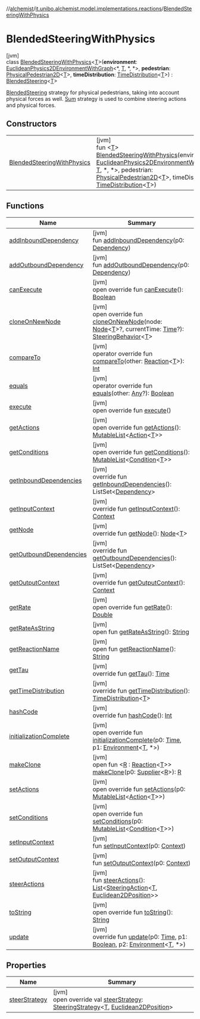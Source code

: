 //[alchemist](../../../index.md)/[it.unibo.alchemist.model.implementations.reactions](../index.md)/[BlendedSteeringWithPhysics](index.md)

# BlendedSteeringWithPhysics

[jvm]\
class [BlendedSteeringWithPhysics](index.md)<[T](index.md)>(**environment**: [EuclideanPhysics2DEnvironmentWithGraph](../../it.unibo.alchemist.model.interfaces.environments/-euclidean-physics2-d-environment-with-graph/index.md)<*, [T](index.md), *, *>, **pedestrian**: [PhysicalPedestrian2D](../../it.unibo.alchemist.model.interfaces/-physical-pedestrian2-d/index.md)<[T](index.md)>, **timeDistribution**: [TimeDistribution](../../it.unibo.alchemist.model.interfaces/-time-distribution/index.md)<[T](index.md)>) : [BlendedSteering](../-blended-steering/index.md)<[T](index.md)> 

[BlendedSteering](../-blended-steering/index.md) strategy for physical pedestrians, taking into account physical forces as well. [Sum](../../it.unibo.alchemist.model.implementations.actions.physicalstrategies/-sum/index.md) strategy is used to combine steering actions and physical forces.

## Constructors

| | |
|---|---|
| [BlendedSteeringWithPhysics](-blended-steering-with-physics.md) | [jvm]<br>fun <[T](index.md)> [BlendedSteeringWithPhysics](-blended-steering-with-physics.md)(environment: [EuclideanPhysics2DEnvironmentWithGraph](../../it.unibo.alchemist.model.interfaces.environments/-euclidean-physics2-d-environment-with-graph/index.md)<*, [T](index.md), *, *>, pedestrian: [PhysicalPedestrian2D](../../it.unibo.alchemist.model.interfaces/-physical-pedestrian2-d/index.md)<[T](index.md)>, timeDistribution: [TimeDistribution](../../it.unibo.alchemist.model.interfaces/-time-distribution/index.md)<[T](index.md)>) |

## Functions

| Name | Summary |
|---|---|
| [addInboundDependency](../-navigation-prioritised-steering-with-physics/index.md#-1772000845%2FFunctions%2F-267951372) | [jvm]<br>fun [addInboundDependency](../-navigation-prioritised-steering-with-physics/index.md#-1772000845%2FFunctions%2F-267951372)(p0: [Dependency](../../it.unibo.alchemist.model.interfaces/-dependency/index.md)) |
| [addOutboundDependency](../-navigation-prioritised-steering-with-physics/index.md#-2022076396%2FFunctions%2F-267951372) | [jvm]<br>fun [addOutboundDependency](../-navigation-prioritised-steering-with-physics/index.md#-2022076396%2FFunctions%2F-267951372)(p0: [Dependency](../../it.unibo.alchemist.model.interfaces/-dependency/index.md)) |
| [canExecute](../-abstract-reaction/can-execute.md) | [jvm]<br>open override fun [canExecute](../-abstract-reaction/can-execute.md)(): [Boolean](https://kotlinlang.org/api/latest/jvm/stdlib/kotlin/-boolean/index.html) |
| [cloneOnNewNode](../-steering-behavior/clone-on-new-node.md) | [jvm]<br>open override fun [cloneOnNewNode](../-steering-behavior/clone-on-new-node.md)(node: [Node](../../it.unibo.alchemist.model.interfaces/-node/index.md)<[T](index.md)>?, currentTime: [Time](../../it.unibo.alchemist.model.interfaces/-time/index.md)?): [SteeringBehavior](../-steering-behavior/index.md)<[T](index.md)> |
| [compareTo](../-navigation-prioritised-steering-with-physics/index.md#588180668%2FFunctions%2F-267951372) | [jvm]<br>operator override fun [compareTo](../-navigation-prioritised-steering-with-physics/index.md#588180668%2FFunctions%2F-267951372)(other: [Reaction](../../it.unibo.alchemist.model.interfaces/-reaction/index.md)<[T](index.md)>): [Int](https://kotlinlang.org/api/latest/jvm/stdlib/kotlin/-int/index.html) |
| [equals](../-navigation-prioritised-steering-with-physics/index.md#-267299839%2FFunctions%2F-267951372) | [jvm]<br>operator override fun [equals](../-navigation-prioritised-steering-with-physics/index.md#-267299839%2FFunctions%2F-267951372)(other: [Any](https://kotlinlang.org/api/latest/jvm/stdlib/kotlin/-any/index.html)?): [Boolean](https://kotlinlang.org/api/latest/jvm/stdlib/kotlin/-boolean/index.html) |
| [execute](../-steering-behavior/execute.md) | [jvm]<br>open override fun [execute](../-steering-behavior/execute.md)() |
| [getActions](../-navigation-prioritised-steering-with-physics/index.md#13515737%2FFunctions%2F-267951372) | [jvm]<br>open override fun [getActions](../-navigation-prioritised-steering-with-physics/index.md#13515737%2FFunctions%2F-267951372)(): [MutableList](https://kotlinlang.org/api/latest/jvm/stdlib/kotlin.collections/-mutable-list/index.html)<[Action](../../it.unibo.alchemist.model.interfaces/-action/index.md)<[T](index.md)>> |
| [getConditions](../-navigation-prioritised-steering-with-physics/index.md#-184159508%2FFunctions%2F-267951372) | [jvm]<br>open override fun [getConditions](../-navigation-prioritised-steering-with-physics/index.md#-184159508%2FFunctions%2F-267951372)(): [MutableList](https://kotlinlang.org/api/latest/jvm/stdlib/kotlin.collections/-mutable-list/index.html)<[Condition](../../it.unibo.alchemist.model.interfaces/-condition/index.md)<[T](index.md)>> |
| [getInboundDependencies](../-abstract-reaction/get-inbound-dependencies.md) | [jvm]<br>override fun [getInboundDependencies](../-abstract-reaction/get-inbound-dependencies.md)(): ListSet<[Dependency](../../it.unibo.alchemist.model.interfaces/-dependency/index.md)> |
| [getInputContext](../-abstract-reaction/get-input-context.md) | [jvm]<br>override fun [getInputContext](../-abstract-reaction/get-input-context.md)(): [Context](../../it.unibo.alchemist.model.interfaces/-context/index.md) |
| [getNode](../-navigation-prioritised-steering-with-physics/index.md#-1244046302%2FFunctions%2F-267951372) | [jvm]<br>override fun [getNode](../-navigation-prioritised-steering-with-physics/index.md#-1244046302%2FFunctions%2F-267951372)(): [Node](../../it.unibo.alchemist.model.interfaces/-node/index.md)<[T](index.md)> |
| [getOutboundDependencies](../-abstract-reaction/get-outbound-dependencies.md) | [jvm]<br>override fun [getOutboundDependencies](../-abstract-reaction/get-outbound-dependencies.md)(): ListSet<[Dependency](../../it.unibo.alchemist.model.interfaces/-dependency/index.md)> |
| [getOutputContext](../-abstract-reaction/get-output-context.md) | [jvm]<br>override fun [getOutputContext](../-abstract-reaction/get-output-context.md)(): [Context](../../it.unibo.alchemist.model.interfaces/-context/index.md) |
| [getRate](../-steering-behavior/get-rate.md) | [jvm]<br>open override fun [getRate](../-steering-behavior/get-rate.md)(): [Double](https://kotlinlang.org/api/latest/jvm/stdlib/kotlin/-double/index.html) |
| [getRateAsString](../-navigation-prioritised-steering-with-physics/index.md#-166271391%2FFunctions%2F-267951372) | [jvm]<br>open fun [getRateAsString](../-navigation-prioritised-steering-with-physics/index.md#-166271391%2FFunctions%2F-267951372)(): [String](https://kotlinlang.org/api/latest/jvm/stdlib/kotlin/-string/index.html) |
| [getReactionName](../-navigation-prioritised-steering-with-physics/index.md#494389008%2FFunctions%2F-267951372) | [jvm]<br>open fun [getReactionName](../-navigation-prioritised-steering-with-physics/index.md#494389008%2FFunctions%2F-267951372)(): [String](https://kotlinlang.org/api/latest/jvm/stdlib/kotlin/-string/index.html) |
| [getTau](../-abstract-reaction/get-tau.md) | [jvm]<br>override fun [getTau](../-abstract-reaction/get-tau.md)(): [Time](../../it.unibo.alchemist.model.interfaces/-time/index.md) |
| [getTimeDistribution](../-navigation-prioritised-steering-with-physics/index.md#2053953683%2FFunctions%2F-267951372) | [jvm]<br>override fun [getTimeDistribution](../-navigation-prioritised-steering-with-physics/index.md#2053953683%2FFunctions%2F-267951372)(): [TimeDistribution](../../it.unibo.alchemist.model.interfaces/-time-distribution/index.md)<[T](index.md)> |
| [hashCode](../-abstract-reaction/hash-code.md) | [jvm]<br>override fun [hashCode](../-abstract-reaction/hash-code.md)(): [Int](https://kotlinlang.org/api/latest/jvm/stdlib/kotlin/-int/index.html) |
| [initializationComplete](../-navigation-prioritised-steering-with-physics/index.md#496764034%2FFunctions%2F-267951372) | [jvm]<br>open override fun [initializationComplete](../-navigation-prioritised-steering-with-physics/index.md#496764034%2FFunctions%2F-267951372)(p0: [Time](../../it.unibo.alchemist.model.interfaces/-time/index.md), p1: [Environment](../../it.unibo.alchemist.model.interfaces/-environment/index.md)<[T](index.md), *>) |
| [makeClone](../-navigation-prioritised-steering-with-physics/index.md#1151787077%2FFunctions%2F-267951372) | [jvm]<br>open fun <[R](../-navigation-prioritised-steering-with-physics/index.md#1151787077%2FFunctions%2F-267951372) : [Reaction](../../it.unibo.alchemist.model.interfaces/-reaction/index.md)<[T](index.md)>> [makeClone](../-navigation-prioritised-steering-with-physics/index.md#1151787077%2FFunctions%2F-267951372)(p0: [Supplier](https://docs.oracle.com/javase/8/docs/api/java/util/function/Supplier.html)<[R](../-navigation-prioritised-steering-with-physics/index.md#1151787077%2FFunctions%2F-267951372)>): [R](../-navigation-prioritised-steering-with-physics/index.md#1151787077%2FFunctions%2F-267951372) |
| [setActions](../-navigation-prioritised-steering-with-physics/index.md#1557798850%2FFunctions%2F-267951372) | [jvm]<br>open override fun [setActions](../-navigation-prioritised-steering-with-physics/index.md#1557798850%2FFunctions%2F-267951372)(p0: [MutableList](https://kotlinlang.org/api/latest/jvm/stdlib/kotlin.collections/-mutable-list/index.html)<[Action](../../it.unibo.alchemist.model.interfaces/-action/index.md)<[T](index.md)>>) |
| [setConditions](../-navigation-prioritised-steering-with-physics/index.md#-1302498472%2FFunctions%2F-267951372) | [jvm]<br>open override fun [setConditions](../-navigation-prioritised-steering-with-physics/index.md#-1302498472%2FFunctions%2F-267951372)(p0: [MutableList](https://kotlinlang.org/api/latest/jvm/stdlib/kotlin.collections/-mutable-list/index.html)<[Condition](../../it.unibo.alchemist.model.interfaces/-condition/index.md)<[T](index.md)>>) |
| [setInputContext](../-navigation-prioritised-steering-with-physics/index.md#-1096973185%2FFunctions%2F-267951372) | [jvm]<br>fun [setInputContext](../-navigation-prioritised-steering-with-physics/index.md#-1096973185%2FFunctions%2F-267951372)(p0: [Context](../../it.unibo.alchemist.model.interfaces/-context/index.md)) |
| [setOutputContext](../-navigation-prioritised-steering-with-physics/index.md#-1034313602%2FFunctions%2F-267951372) | [jvm]<br>fun [setOutputContext](../-navigation-prioritised-steering-with-physics/index.md#-1034313602%2FFunctions%2F-267951372)(p0: [Context](../../it.unibo.alchemist.model.interfaces/-context/index.md)) |
| [steerActions](../-steering-behavior/steer-actions.md) | [jvm]<br>fun [steerActions](../-steering-behavior/steer-actions.md)(): [List](https://kotlinlang.org/api/latest/jvm/stdlib/kotlin.collections/-list/index.html)<[SteeringAction](../../it.unibo.alchemist.model.interfaces/-steering-action/index.md)<[T](index.md), [Euclidean2DPosition](../../it.unibo.alchemist.model.implementations.positions/-euclidean2-d-position/index.md)>> |
| [toString](../-abstract-reaction/to-string.md) | [jvm]<br>open override fun [toString](../-abstract-reaction/to-string.md)(): [String](https://kotlinlang.org/api/latest/jvm/stdlib/kotlin/-string/index.html) |
| [update](../-navigation-prioritised-steering-with-physics/index.md#-1541973436%2FFunctions%2F-267951372) | [jvm]<br>override fun [update](../-navigation-prioritised-steering-with-physics/index.md#-1541973436%2FFunctions%2F-267951372)(p0: [Time](../../it.unibo.alchemist.model.interfaces/-time/index.md), p1: [Boolean](https://kotlinlang.org/api/latest/jvm/stdlib/kotlin/-boolean/index.html), p2: [Environment](../../it.unibo.alchemist.model.interfaces/-environment/index.md)<[T](index.md), *>) |

## Properties

| Name | Summary |
|---|---|
| [steerStrategy](steer-strategy.md) | [jvm]<br>open override val [steerStrategy](steer-strategy.md): [SteeringStrategy](../../it.unibo.alchemist.model.interfaces/-steering-strategy/index.md)<[T](index.md), [Euclidean2DPosition](../../it.unibo.alchemist.model.implementations.positions/-euclidean2-d-position/index.md)> |
